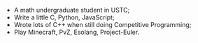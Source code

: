 - A math undergraduate student in USTC;
- Write a little C, Python, JavaScript;
- Wrote lots of C++ when still doing Competitive Programming;
- Play Minecraft, PvZ, Esolang, Project-Euler.
